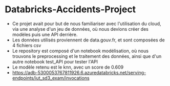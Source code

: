 # Databricks-Accidents-Project

- Ce projet avait pour but de nous familiariser avec l'utilisation du cloud, via une analyse d'un jeu de données, où nous devions créer des modèles puis une API derrière.
- Les données utilisés proviennent de data.gouv.fr, et sont composées de 4 fichiers csv
- Le repository est composé d'un notebook modélisation, où nous trouvons le preprocessing et le traitement des données, ainsi que d'un autre notebook test_API pour tester l'API
- Le modèle retenu est le knn, avec un score de 0.609
- https://adb-5300053767811926.6.azuredatabricks.net/serving-endpoints/iut_sd3_exam/invocations
